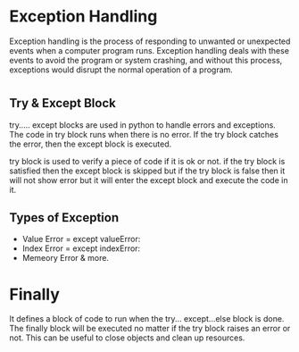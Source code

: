# Exception Handling
Exception handling is the process of responding to unwanted or unexpected events when a computer program runs. Exception handling deals with these events to avoid the program or system crashing, and without this process, exceptions would disrupt the normal operation of a program.

# <h2>Try & Except Block</h2>

try….. except blocks are used in python to handle errors and exceptions. The code in try block runs when there is no error. If the try block catches the error, then the except block is executed.


try block is used to verify a piece of code if it is ok or not. if the try block is satisfied then the except block is skipped but
if the try block is false then it will not show error but it will enter the except block and execute the code in it.

<h2>Types of Exception</h2>

- Value Error = except valueError:
- Index Error = except indexError:
- Memeory Error & more.

# Finally
It defines a block of code to run when the try... except...else block is done. The finally block will be executed no matter if the try block raises an error or not. This can be useful to close objects and clean up resources.

